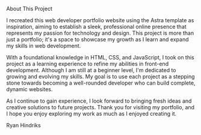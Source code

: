 About This Project

I recreated this web developer portfolio website using the Astra template as inspiration, aiming to establish a sleek, professional online presence that represents my passion for technology and design. This project is more than just a portfolio; it's a space to showcase my growth as I learn and expand my skills in web development.

With a foundational knowledge in HTML, CSS, and JavaScript, I took on this project as a learning experience to refine my abilities in front-end development. Although I am still at a beginner level, I'm dedicated to growing and evolving my skills. My goal is to use each project as a stepping stone towards becoming a well-rounded developer who can build complete, dynamic websites.

As I continue to gain experience, I look forward to bringing fresh ideas and creative solutions to future projects. Thank you for visiting my portfolio, and I hope you enjoy exploring my work as much as I enjoyed creating it.

Ryan Hindriks
